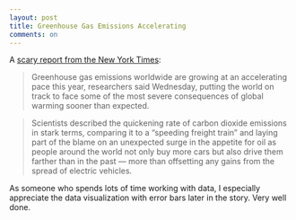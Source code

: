 ```yaml
---
layout: post
title: Greenhouse Gas Emissions Accelerating
comments: on
---
```

A [scary report from the New York Times](https://www.nytimes.com/2018/12/05/climate/greenhouse-gas-emissions-2018.html#click=https://t.co/G6LPsPF12C):
>Greenhouse gas emissions worldwide are growing at an accelerating pace this year, researchers said Wednesday, putting the world on track to face some of the most severe consequences of global warming sooner than expected.

>Scientists described the quickening rate of carbon dioxide emissions in stark terms, comparing it to a “speeding freight train” and laying part of the blame on an unexpected surge in the appetite for oil as people around the world not only buy more cars but also drive them farther than in the past — more than offsetting any gains from the spread of electric vehicles.

As someone who spends lots of time working with data, I especially appreciate the data visualization with error bars later in the story. Very well done.